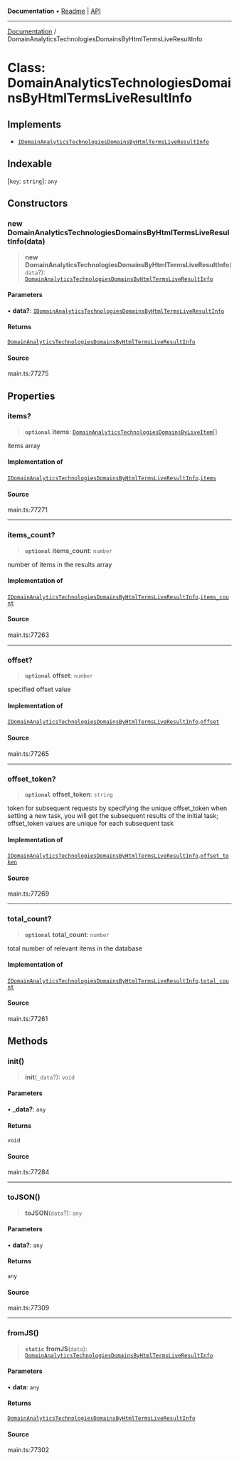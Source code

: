 **Documentation** • [Readme](../README.md) \| [API](../globals.md)

***

[Documentation](../README.md) / DomainAnalyticsTechnologiesDomainsByHtmlTermsLiveResultInfo

# Class: DomainAnalyticsTechnologiesDomainsByHtmlTermsLiveResultInfo

## Implements

- [`IDomainAnalyticsTechnologiesDomainsByHtmlTermsLiveResultInfo`](../interfaces/IDomainAnalyticsTechnologiesDomainsByHtmlTermsLiveResultInfo.md)

## Indexable

 \[`key`: `string`\]: `any`

## Constructors

### new DomainAnalyticsTechnologiesDomainsByHtmlTermsLiveResultInfo(data)

> **new DomainAnalyticsTechnologiesDomainsByHtmlTermsLiveResultInfo**(`data`?): [`DomainAnalyticsTechnologiesDomainsByHtmlTermsLiveResultInfo`](DomainAnalyticsTechnologiesDomainsByHtmlTermsLiveResultInfo.md)

#### Parameters

• **data?**: [`IDomainAnalyticsTechnologiesDomainsByHtmlTermsLiveResultInfo`](../interfaces/IDomainAnalyticsTechnologiesDomainsByHtmlTermsLiveResultInfo.md)

#### Returns

[`DomainAnalyticsTechnologiesDomainsByHtmlTermsLiveResultInfo`](DomainAnalyticsTechnologiesDomainsByHtmlTermsLiveResultInfo.md)

#### Source

main.ts:77275

## Properties

### items?

> **`optional`** **items**: [`DomainAnalyticsTechnologiesDomainsByLiveItem`](DomainAnalyticsTechnologiesDomainsByLiveItem.md)[]

items array

#### Implementation of

[`IDomainAnalyticsTechnologiesDomainsByHtmlTermsLiveResultInfo`](../interfaces/IDomainAnalyticsTechnologiesDomainsByHtmlTermsLiveResultInfo.md).[`items`](../interfaces/IDomainAnalyticsTechnologiesDomainsByHtmlTermsLiveResultInfo.md#items)

#### Source

main.ts:77271

***

### items\_count?

> **`optional`** **items\_count**: `number`

number of items in the results array

#### Implementation of

[`IDomainAnalyticsTechnologiesDomainsByHtmlTermsLiveResultInfo`](../interfaces/IDomainAnalyticsTechnologiesDomainsByHtmlTermsLiveResultInfo.md).[`items_count`](../interfaces/IDomainAnalyticsTechnologiesDomainsByHtmlTermsLiveResultInfo.md#items_count)

#### Source

main.ts:77263

***

### offset?

> **`optional`** **offset**: `number`

specified offset value

#### Implementation of

[`IDomainAnalyticsTechnologiesDomainsByHtmlTermsLiveResultInfo`](../interfaces/IDomainAnalyticsTechnologiesDomainsByHtmlTermsLiveResultInfo.md).[`offset`](../interfaces/IDomainAnalyticsTechnologiesDomainsByHtmlTermsLiveResultInfo.md#offset)

#### Source

main.ts:77265

***

### offset\_token?

> **`optional`** **offset\_token**: `string`

token for subsequent requests
by specifying the unique offset_token when setting a new task, you will get the subsequent results of the initial task;
offset_token values are unique for each subsequent task

#### Implementation of

[`IDomainAnalyticsTechnologiesDomainsByHtmlTermsLiveResultInfo`](../interfaces/IDomainAnalyticsTechnologiesDomainsByHtmlTermsLiveResultInfo.md).[`offset_token`](../interfaces/IDomainAnalyticsTechnologiesDomainsByHtmlTermsLiveResultInfo.md#offset_token)

#### Source

main.ts:77269

***

### total\_count?

> **`optional`** **total\_count**: `number`

total number of relevant items in the database

#### Implementation of

[`IDomainAnalyticsTechnologiesDomainsByHtmlTermsLiveResultInfo`](../interfaces/IDomainAnalyticsTechnologiesDomainsByHtmlTermsLiveResultInfo.md).[`total_count`](../interfaces/IDomainAnalyticsTechnologiesDomainsByHtmlTermsLiveResultInfo.md#total_count)

#### Source

main.ts:77261

## Methods

### init()

> **init**(`_data`?): `void`

#### Parameters

• **\_data?**: `any`

#### Returns

`void`

#### Source

main.ts:77284

***

### toJSON()

> **toJSON**(`data`?): `any`

#### Parameters

• **data?**: `any`

#### Returns

`any`

#### Source

main.ts:77309

***

### fromJS()

> **`static`** **fromJS**(`data`): [`DomainAnalyticsTechnologiesDomainsByHtmlTermsLiveResultInfo`](DomainAnalyticsTechnologiesDomainsByHtmlTermsLiveResultInfo.md)

#### Parameters

• **data**: `any`

#### Returns

[`DomainAnalyticsTechnologiesDomainsByHtmlTermsLiveResultInfo`](DomainAnalyticsTechnologiesDomainsByHtmlTermsLiveResultInfo.md)

#### Source

main.ts:77302
